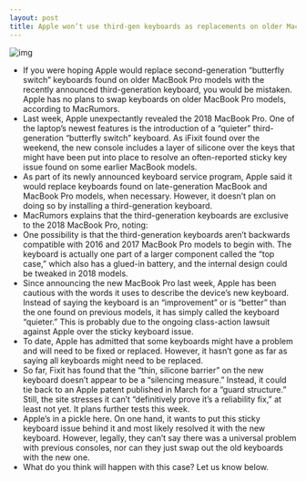 ```yaml
---
layout: post
title: Apple won’t use third-gen keyboards as replacements on older MacBook Pro models
---
```

![img](http://media.idownloadblog.com/wp-content/uploads/2018/07/2018-MacBook-PRo-image-001.jpg)
* If you were hoping Apple would replace second-generation “butterfly switch” keyboards found on older MacBook Pro models with the recently announced third-generation keyboard, you would be mistaken. Apple has no plans to swap keyboards on older MacBook Pro models, according to MacRumors.
* Last week, Apple unexpectantly revealed the 2018 MacBook Pro. One of the laptop’s newest features is the introduction of a “quieter” third-generation “butterfly switch” keyboard. As iFixit found over the weekend, the new console includes a layer of silicone over the keys that might have been put into place to resolve an often-reported sticky key issue found on some earlier MacBook models.
* As part of its newly announced keyboard service program, Apple said it would replace keyboards found on late-generation MacBook and MacBook Pro models, when necessary. However, it doesn’t plan on doing so by installing a third-generation keyboard.
* MacRumors explains that the third-generation keyboards are exclusive to the 2018 MacBook Pro, noting:
* One possibility is that the third-generation keyboards aren’t backwards compatible with 2016 and 2017 MacBook Pro models to begin with. The keyboard is actually one part of a larger component called the “top case,” which also has a glued-in battery, and the internal design could be tweaked in 2018 models.
* Since announcing the new MacBook Pro last week, Apple has been cautious with the words it uses to describe the device’s new keyboard. Instead of saying the keyboard is an “improvement” or is “better” than the one found on previous models, it has simply called the keyboard “quieter.” This is probably due to the ongoing class-action lawsuit against Apple over the sticky keyboard issue.
* To date, Apple has admitted that some keyboards might have a problem and will need to be fixed or replaced. However, it hasn’t gone as far as saying all keyboards might need to be replaced.
* So far, Fixit has found that the “thin, silicone barrier” on the new keyboard doesn’t appear to be a “silencing measure.” Instead, it could tie back to an Apple patent published in March for a “guard structure.” Still, the site stresses it can’t “definitively prove it’s a reliability fix,” at least not yet. It plans further tests this week.
* Apple’s in a pickle here. On one hand, it wants to put this sticky keyboard issue behind it and most likely resolved it with the new keyboard. However, legally, they can’t say there was a universal problem with previous consoles, nor can they just swap out the old keyboards with the new one.
* What do you think will happen with this case? Let us know below.

